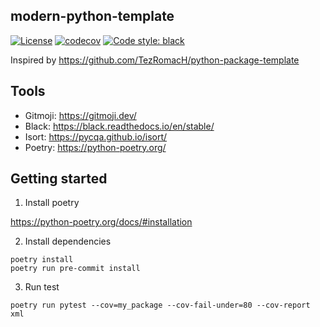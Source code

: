 ## modern-python-template
[![License](https://img.shields.io/badge/license-MIT-blue)](https://github.com/stradivari96/modern-python-template/blob/master/LICENSE)
[![codecov](https://codecov.io/gh/stradivari96/modern-python-template/branch/main/graph/badge.svg?token=NYKUYQR8ZG)](https://codecov.io/gh/stradivari96/modern-python-template)
[![Code style: black](https://img.shields.io/badge/code%20style-black-000000.svg)](https://github.com/psf/black)

Inspired by https://github.com/TezRomacH/python-package-template

## Tools
* Gitmoji: https://gitmoji.dev/
* Black: https://black.readthedocs.io/en/stable/
* Isort: https://pycqa.github.io/isort/
* Poetry: https://python-poetry.org/

## Getting started
1. Install poetry

https://python-poetry.org/docs/#installation

2. Install dependencies
```
poetry install
poetry run pre-commit install
```

3. Run test
```
poetry run pytest --cov=my_package --cov-fail-under=80 --cov-report xml
```
